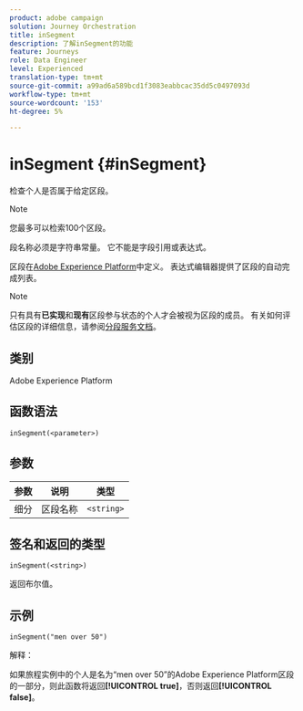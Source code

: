 ```yaml
---
product: adobe campaign
solution: Journey Orchestration
title: inSegment
description: 了解inSegment的功能
feature: Journeys
role: Data Engineer
level: Experienced
translation-type: tm+mt
source-git-commit: a99ad6a589bcd1f3083eabbcac35dd5c0497093d
workflow-type: tm+mt
source-wordcount: '153'
ht-degree: 5%

---
```



# inSegment {#inSegment}

检查个人是否属于给定区段。

>[!NOTE]
>
>您最多可以检索100个区段。

段名称必须是字符串常量。 它不能是字段引用或表达式。

区段在[Adobe Experience Platform](https://platform.adobe.com/segment/overview)中定义。 表达式编辑器提供了区段的自动完成列表。

>[!NOTE]
>
>只有具有&#x200B;**已实现**&#x200B;和&#x200B;**现有**&#x200B;区段参与状态的个人才会被视为区段的成员。 有关如何评估区段的详细信息，请参阅[分段服务文档](https://experienceleague.adobe.com/docs/experience-platform/segmentation/tutorials/evaluate-a-segment.html?lang=en#interpret-segment-results)。

## 类别

Adobe Experience Platform

## 函数语法

`inSegment(<parameter>)`

## 参数

| 参数 | 说明 | 类型 |
|--- |--- |--- |
| 细分 | 区段名称 | `<string>` |

## 签名和返回的类型

`inSegment(<string>)`

返回布尔值。

## 示例

`inSegment("men over 50")`

解释：

如果旅程实例中的个人是名为“men over 50”的Adobe Experience Platform区段的一部分，则此函数将返回&#x200B;**[!UICONTROL true]**，否则返回&#x200B;**[!UICONTROL false]**。
